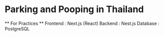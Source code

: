 # Parking and Pooping in Thailand
** For Practices **
Frontend : Next.js (React)
Backend  : Nest.js
Database : PostgreSQL